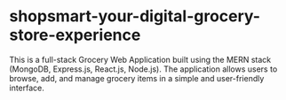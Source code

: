 # shopsmart-your-digital-grocery-store-experience
This is a full-stack Grocery Web Application built using the MERN stack (MongoDB, Express.js, React.js, Node.js). The application allows users to browse, add, and manage grocery items in a simple and user-friendly interface.

